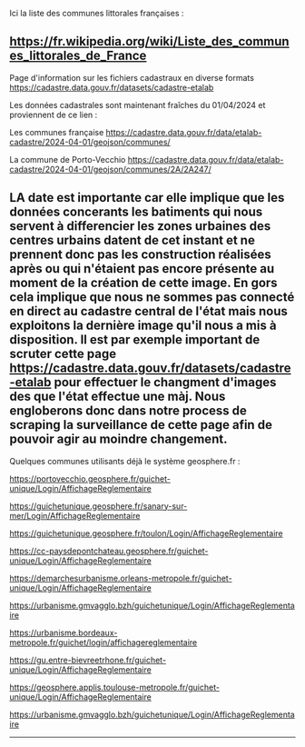Ici la liste des communes littorales françaises :

https://fr.wikipedia.org/wiki/Liste_des_communes_littorales_de_France
---

Page d'information sur les fichiers cadastraux en diverse formats 
https://cadastre.data.gouv.fr/datasets/cadastre-etalab

Les données cadastrales sont maintenant fraîches du 01/04/2024 et proviennent de ce lien :

Les communes française
https://cadastre.data.gouv.fr/data/etalab-cadastre/2024-04-01/geojson/communes/

La commune de Porto-Vecchio
https://cadastre.data.gouv.fr/data/etalab-cadastre/2024-04-01/geojson/communes/2A/2A247/



LA date est importante car elle implique que les données concerants les batiments qui nous servent à differencier les zones urbaines des centres urbains datent de cet instant et ne prennent donc pas les construction réalisées après ou qui n'étaient pas encore présente au moment de la création de cette image. En gors cela implique que nous ne sommes pas connecté en direct au cadastre central de l'état mais nous exploitons la dernière image qu'il nous a mis à disposition.
Il est par exemple important de scruter cette page
https://cadastre.data.gouv.fr/datasets/cadastre-etalab pour effectuer le changment d'images des que l'état effectue une màj.
Nous engloberons donc dans notre process de scraping la surveillance de cette page afin de pouvoir agir au moindre changement.
---


Quelques communes utilisants déjà le système geosphere.fr :

https://portovecchio.geosphere.fr/guichet-unique/Login/AffichageReglementaire

https://guichetunique.geosphere.fr/sanary-sur-mer/Login/AffichageReglementaire

https://guichetunique.geosphere.fr/toulon/Login/AffichageReglementaire

https://cc-paysdepontchateau.geosphere.fr/guichet-unique/Login/AffichageReglementaire

https://demarchesurbanisme.orleans-metropole.fr/guichet-unique/Login/AffichageReglementaire

https://urbanisme.gmvagglo.bzh/guichetunique/Login/AffichageReglementaire

https://urbanisme.bordeaux-metropole.fr/guichet/login/affichagereglementaire

https://gu.entre-bievreetrhone.fr/guichet-unique/Login/AffichageReglementaire

https://geosphere.applis.toulouse-metropole.fr/guichet-unique/Login/AffichageReglementaire

https://urbanisme.gmvagglo.bzh/guichetunique/Login/AffichageReglementaire

---
